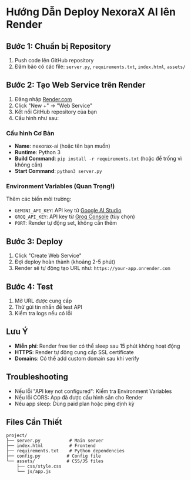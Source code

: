 # Hướng Dẫn Deploy NexoraX AI lên Render

## Bước 1: Chuẩn bị Repository
1. Push code lên GitHub repository
2. Đảm bảo có các file: `server.py`, `requirements.txt`, `index.html`, `assets/`

## Bước 2: Tạo Web Service trên Render
1. Đăng nhập [Render.com](https://render.com)
2. Click "New +" → "Web Service"
3. Kết nối GitHub repository của bạn
4. Cấu hình như sau:

### Cấu hình Cơ Bản
- **Name**: nexorax-ai (hoặc tên bạn muốn)
- **Runtime**: Python 3
- **Build Command**: `pip install -r requirements.txt` (hoặc để trống vì không cần)
- **Start Command**: `python3 server.py`

### Environment Variables (Quan Trọng!)
Thêm các biến môi trường:
- `GEMINI_API_KEY`: API key từ [Google AI Studio](https://aistudio.google.com/app/apikey)
- `GROQ_API_KEY`: API key từ [Groq Console](https://console.groq.com/keys) (tùy chọn)
- `PORT`: Render tự động set, không cần thêm

## Bước 3: Deploy
1. Click "Create Web Service"
2. Đợi deploy hoàn thành (khoảng 2-5 phút)
3. Render sẽ tự động tạo URL như: `https://your-app.onrender.com`

## Bước 4: Test
1. Mở URL được cung cấp
2. Thử gửi tin nhắn để test API
3. Kiểm tra logs nếu có lỗi

## Lưu Ý
- **Miễn phí**: Render free tier có thể sleep sau 15 phút không hoạt động
- **HTTPS**: Render tự động cung cấp SSL certificate
- **Domains**: Có thể add custom domain sau khi verify

## Troubleshooting
- Nếu lỗi "API key not configured": Kiểm tra Environment Variables
- Nếu lỗi CORS: App đã được cấu hình sẵn cho Render
- Nếu app sleep: Dùng paid plan hoặc ping định kỳ

## Files Cần Thiết
```
project/
├── server.py           # Main server
├── index.html          # Frontend
├── requirements.txt    # Python dependencies
├── config.py          # Config file
└── assets/            # CSS/JS files
    ├── css/style.css
    └── js/app.js
```